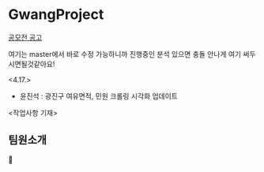 # GwangProject
[공모전 공고](https://gwangjin.go.kr/portal/bbs/B0000003/view.do?nttId=6034623&menuNo=200192)
    
여기는 master에서 바로 수정 가능하니까 진행중인 분석 있으면 충돌 안나게 여기 써두시면될것같아요!

<4.17.>
- 윤진석 : 광진구 여유면적, 민원 크롤링 시각화 업데이트



<작업사항 기재>

## 팀원소개
:snail:
